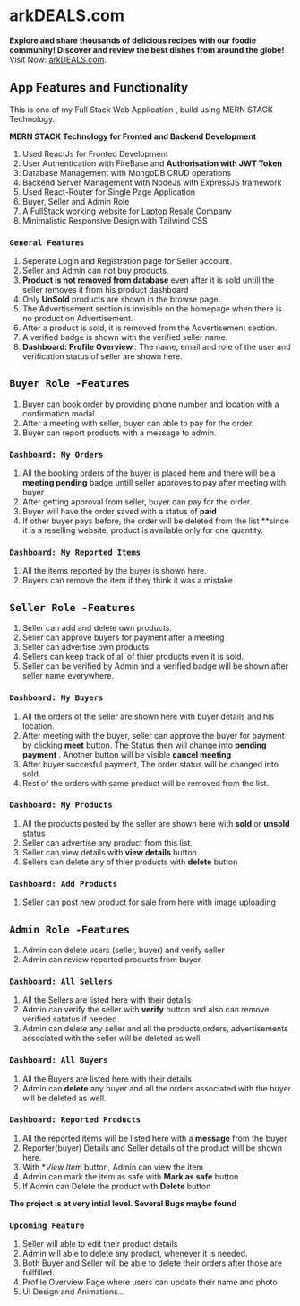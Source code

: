 # arkDEALS.com
****Explore and share thousands of delicious recipes with our foodie community! Discover and review the best dishes from around the globe!****
Visit Now: [arkDEALS.com](https://ark-foodies.web.app/).

## App Features and Functionality

This is one of my Full Stack Web Application , build using MERN STACK Technology.

 ****MERN STACK Technology for Fronted and Backend Development****
1. Used ReactJs for Fronted Development
2. User Authentication with FireBase and **Authorisation with JWT Token**
3. Database Management with MongoDB CRUD operations 
4. Backend Server Management with NodeJs with ExpressJS framework
5. Used React-Router for Single Page Application
6. Buyer, Seller and Admin Role
7. A FullStack working website for Laptop Resale Company 
8. Minimalistic Responsive Design with Tailwind CSS 

### `General Features`
1. Seperate Login and Registration page for Seller account.
2. Seller and Admin can not buy products.
3. **Product is not removed from database** even after it is sold untill the seller removes it from his product dashboard
4. Only **UnSold** products are shown in the browse page. 
5. The Advertisement section is invisible on the homepage when there is no product on Advertisement. 
6. After a product is sold, it is removed from the Advertisement section.
7. A verified badge is shown with the verified seller name.
8. **Dashboard: Profile Overview** : The name, email and role of the user and verification status of seller are shown here. 

## `Buyer Role -Features`
1. Buyer can book order by providing phone number and location with a confirmation modal
2. After a meeting with seller, buyer can able to pay for the order.
3. Buyer can report products with a message to admin.

### `Dashboard: My Orders`
1. All the booking orders of the buyer is placed here and there will be a **meeting pending** badge untill seller approves to pay after meeting with buyer
2. After getting approval from seller, buyer can pay for the order.
3. Buyer will have the order saved with a status of **paid**
4. If other buyer pays before, the order will be deleted from the list **since it is a reselling website, product is available only for one quantity.

### `Dashboard: My Reported Items`
1. All the items reported by the buyer is shown here.
2. Buyers can remove the item if they think it was a mistake


## `Seller Role -Features`
1. Seller can add and delete own products.
2. Seller can approve buyers for payment after a meeting 
3. Seller can advertise own products
4. Sellers can keep track of all of thier products even it is sold. 
5. Seller can be verified by Admin and a verified badge will be shown after seller name everywhere.

### `Dashboard: My Buyers`
1. All the orders of the seller are shown here with buyer details and his location.
2. After meeting with the buyer, seller can approve the buyer for payment by clicking **meet** button. The Status then will change into **pending payment** . Another button will be visible **cancel meeting**
3. After buyer succesful payment, The order status will be changed into sold. 
4. Rest of the orders with same product will be removed from the list.

### `Dashboard: My Products`
1. All the products posted by the seller are shown here with **sold** or **unsold** status
2. Seller can advertise any product from this list. 
3. Seller can view details with **view details** button 
4. Sellers can delete any of thier products with **delete** button

### `Dashboard: Add Products`
1. Seller can post new product for sale from here with image uploading

## `Admin Role -Features`
1. Admin can delete users (seller, buyer) and verify seller 
2. Admin can review reported products from buyer.

### `Dashboard: All Sellers`
1. All the Sellers are listed here with their details
2. Admin can verify the seller with **verify** button and also can remove verified satatus if needed.
3. Admin can delete any seller and all the products,orders, advertisements associated with the seller will be deleted as well.

### `Dashboard: All Buyers`
1. All the Buyers are listed here with their details
2. Admin can **delete** any buyer and all the orders associated with the buyer will be deleted as well.

### `Dashboard: Reported Products`
1. All the reported items will be listed here with a **message** from the buyer
2. Reporter(buyer) Details and Seller details of the product will be shown here.
3. With **View Item* button, Admin can view the item 
4. Admin can mark the item as safe with **Mark as safe** button 
5. If Admin can Delete the product with **Delete** button




**The project is at very intial level. Several Bugs maybe found**


### `Upcoming Feature`

1. Seller will able to edit their product details
2. Admin will able to delete any product, whenever it is needed.
3. Both Buyer and Seller will be able to delete their orders after those are fullfilled.
4. Profile Overview Page where users can update their name and photo
5. UI Design and Animations...